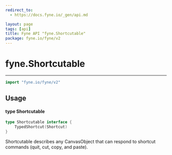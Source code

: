 ```yaml
---
redirect_to:
  - https://docs.fyne.io/_gen/api.md

layout: page
tags: [api]
title: Fyne API "fyne.Shortcutable"
package: fyne.io/fyne/v2
---
```

# fyne.Shortcutable
---
```go
import "fyne.io/fyne/v2"
```

## Usage

#### type Shortcutable

```go
type Shortcutable interface {
	TypedShortcut(Shortcut)
}
```

Shortcutable describes any CanvasObject that can respond to shortcut commands (quit, cut, copy, and paste).

